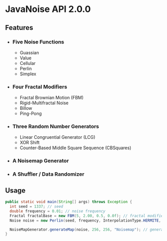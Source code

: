 # JavaNoise API 2.0.0

## Features

- ### Five Noise Functions
  - Guassian
  - Value
  - Cellular
  - Perlin
  - Simplex

- ### Four Fractal Modifiers
  - Fractal Brownian Motion (FBM)
  - Rigid-Multifractal Noise
  - Billow
  - Ping-Pong

- ### Three Random Number Generators
  - Linear Congruential Generator (LCG)
  - XOR Shift
  - Counter-Based Middle Square Sequence (CBSquares)

- ### A Noisemap Generator

- ### A Shuffler / Data Randomizer

## Usage
```java
public static void main(String[] args) throws Exception {
  int seed = 1337; // seed
  double frequency = 0.01; // noise frequency
  Fractal fractalBase = new FBM(5, 2.00, 0.5, 0.0f); // fractal modifier
  Noise noise = new Perlin(seed, frequency, InterpolationType.HERMITE, fractalBase); // noise function

  NoiseMapGenerator.generateMap(noise, 256, 256, "Noisemap"); // generate noisemap
}
```
